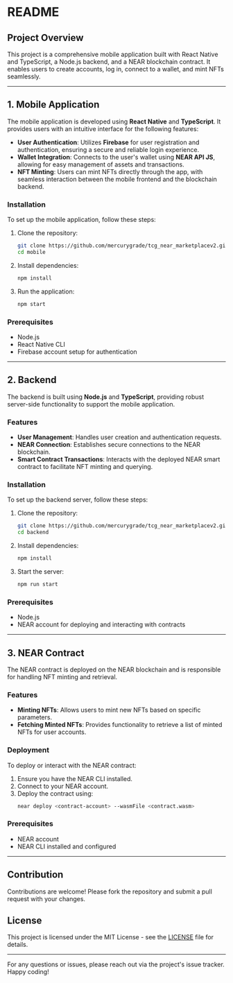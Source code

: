 # README

## Project Overview

This project is a comprehensive mobile application built with React Native and TypeScript, a Node.js backend, and a NEAR blockchain contract. It enables users to create accounts, log in, connect to a wallet, and mint NFTs seamlessly.

---

## 1. Mobile Application

The mobile application is developed using **React Native** and **TypeScript**. It provides users with an intuitive interface for the following features:

- **User Authentication**: Utilizes **Firebase** for user registration and authentication, ensuring a secure and reliable login experience.
- **Wallet Integration**: Connects to the user's wallet using **NEAR API JS**, allowing for easy management of assets and transactions.
- **NFT Minting**: Users can mint NFTs directly through the app, with seamless interaction between the mobile frontend and the blockchain backend.

### Installation

To set up the mobile application, follow these steps:

1. Clone the repository:

   ```bash
   git clone https://github.com/mercurygrade/tcg_near_marketplacev2.git
   cd mobile
   ```

2. Install dependencies:

   ```bash
   npm install
   ```

3. Run the application:
   ```bash
   npm start
   ```

### Prerequisites

- Node.js
- React Native CLI
- Firebase account setup for authentication

---

## 2. Backend

The backend is built using **Node.js** and **TypeScript**, providing robust server-side functionality to support the mobile application.

### Features

- **User Management**: Handles user creation and authentication requests.
- **NEAR Connection**: Establishes secure connections to the NEAR blockchain.
- **Smart Contract Transactions**: Interacts with the deployed NEAR smart contract to facilitate NFT minting and querying.

### Installation

To set up the backend server, follow these steps:

1. Clone the repository:

   ```bash
   git clone https://github.com/mercurygrade/tcg_near_marketplacev2.git
   cd backend
   ```

2. Install dependencies:

   ```bash
   npm install
   ```

3. Start the server:
   ```bash
   npm run start
   ```

### Prerequisites

- Node.js
- NEAR account for deploying and interacting with contracts

---

## 3. NEAR Contract

The NEAR contract is deployed on the NEAR blockchain and is responsible for handling NFT minting and retrieval.

### Features

- **Minting NFTs**: Allows users to mint new NFTs based on specific parameters.
- **Fetching Minted NFTs**: Provides functionality to retrieve a list of minted NFTs for user accounts.

### Deployment

To deploy or interact with the NEAR contract:

1. Ensure you have the NEAR CLI installed.
2. Connect to your NEAR account.
3. Deploy the contract using:
   ```bash
   near deploy <contract-account> --wasmFile <contract.wasm>
   ```

### Prerequisites

- NEAR account
- NEAR CLI installed and configured

---

## Contribution

Contributions are welcome! Please fork the repository and submit a pull request with your changes.

## License

This project is licensed under the MIT License - see the [LICENSE](LICENSE) file for details.

---

For any questions or issues, please reach out via the project's issue tracker. Happy coding!

